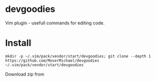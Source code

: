 # devgoodies
Vim plugin - usefull commands for editing code.

# Install

```mkdir -p ~/.vim/pack/vendor/start/devgoodies; git clone --depth 1 https://github.com/MoserMichael/devgoodies ~/.vim/pack/vendor/start/devgoodies```
 
Download zip from
